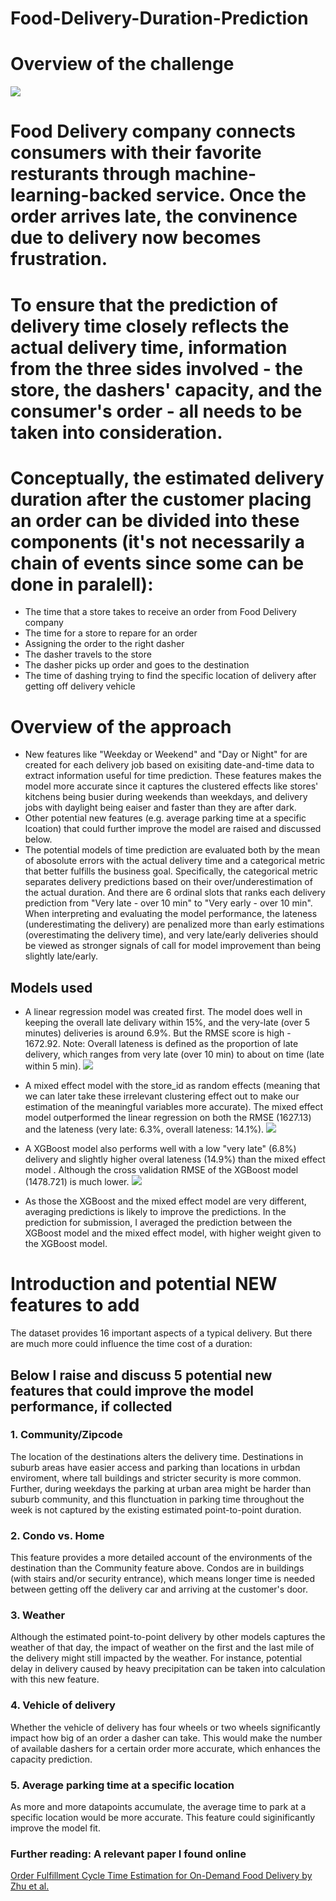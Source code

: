 # Food-Delivery-Duration-Prediction

 
# Overview of the challenge
![](https://ahseeit.com//king-include/uploads/2019/02/50775485_137073873988501_8263291442820303042_n-7723924764.jpg) 

# Food Delivery company connects consumers with their favorite resturants through machine-learning-backed service. Once the order arrives late, the convinence due to delivery now becomes frustration.
# To ensure that the prediction of delivery time closely reflects the actual delivery time, information from the three sides involved - the store, the dashers' capacity, and the consumer's order - all needs to be taken into consideration.
# Conceptually, the estimated delivery duration after the customer placing an order can be divided into these components (it's not necessarily a chain of events since some can be done in paralell): 
- The time that a store takes to receive an order from Food Delivery company
- The time for a store to repare for an order
- Assigning the order to the right dasher
- The dasher travels to the store
- The dasher picks up order and goes to the destination
- The time of dashing trying to find the specific location of delivery after getting off delivery vehicle

# Overview of the approach
* New features like "Weekday or Weekend" and "Day or Night" for are created for each delivery job based on exisiting date-and-time data to extract information useful for time prediction. These features makes the model more accurate since it captures the clustered effects like stores' kitchens being busier during weekends than weekdays, and delivery jobs with daylight being eaiser and faster than they are after dark. 
* Other potential new features (e.g. average parking time at a specific lcoation) that could further improve the model are raised and discussed below. 
* The potential models of time prediction are evaluated both by the mean of abosolute errors with the actual delivery time and a categorical metric that better fulfills the business goal. Specifically, the categorical metric separates delivery predictions based on their over/underestimation of the actual duration. And there are 6 ordinal slots that ranks each delivery prediction from "Very late - over 10 min" to "Very early - over 10 min". When interpreting and evaluating the model performance, the lateness (underestimating the delivery) are penalized more than early estimations (overestimating the delivery time), and very late/early deliveries should be viewed as stronger signals of call for model improvement than being slightly late/early.

## Models used
* A linear regression model was created first. The model does well in keeping the overall late delivary within 15%, and the very-late (over 5 minutes) deliveries is around 6.9%. But the RMSE score is high - 1672.92. Note: Overall lateness is defined as the proportion of late delivery, which ranges from very late (over 10 min) to about on time (late within 5 min).
![](https://drive.google.com/file/d/12_AwV1aQaI65q5b6flVQ1DyoFzUrGmvK/view?usp=sharing)
* A mixed effect model with the store_id as random effects (meaning that we can later take these irrelevant clustering effect out to make our estimation of the meaningful variables more accurate). The mixed effect model outperformed the linear regression on both the RMSE (1627.13) and the lateness (very late: 6.3%, overall lateness: 14.1%). 
![](https://drive.google.com/file/d/1WaOKnBAjgj2J3-8Uh27Gwq5oI-hEbhA-/view?usp=sharing)
* A XGBoost model also performs well with a low "very late" (6.8%) delivery and slightly higher overal lateness (14.9%) than the mixed effect model . Although the cross validation RMSE of the XGBoost model (1478.721) is much lower.
![](https://drive.google.com/file/d/11Dj-Xh_bDNf7sYYPGMAWkaGoC5rORJAU/view?usp=sharing)

* As those the XGBoost and the mixed effect model are very different, averaging predictions is likely to improve the predictions. In the prediction for submission, I averaged the prediction between the XGBoost model and the mixed effect model, with higher weight given to the XGBoost model.

# Introduction and potential NEW features to add

The dataset provides 16 important aspects of a typical delivery. But there are much more could influence the time cost of a duration: 

## Below I raise and discuss 5 potential new features that could improve the model performance, if collected
### 1. Community/Zipcode
The location of the destinations alters the delivery time. Destinations in suburb areas have easier access and parking than locations in urbdan enviroment, where tall buildings and stricter security is more common. Further, during weekdays the parking at urban area might be harder than suburb community, and this flunctuation in parking time throughout the week is not captured by the existing estimated point-to-point duration.

### 2. Condo vs. Home
This feature provides a more detailed account of the environments of the destination than the Community feature above. Condos are in buildings (with stairs and/or security entrance), which means longer time is needed between getting off the delivery car and arriving at the customer's door. 

### 3. Weather
Although the estimated point-to-point delivery by other models captures the weather of that day, the impact of weather on the first and the last mile of the delivery might still impacted by the weather. For instance, potential delay in delivery caused by heavy precipitation can be taken into calculation with this new feature.

### 4. Vehicle of delivery
Whether the vehicle of delivery has four wheels or two wheels significantly impact how big of an order a dasher can take. This would make the number of available dashers for a certain order more accurate, which enhances the capacity prediction. 

### 5. Average parking time at a specific location 
As more and more datapoints accumulate, the average time to park at a specific location would be more accurate. This feature could siginificantly improve the model fit.

### Further reading: A relevant paper I found online 
[Order Fulfillment Cycle Time Estimation for On-Demand Food Delivery by Zhu et al.](https://dl.acm.org/doi/abs/10.1145/3394486.3403307?casa_token=flXKViuOCpcAAAAA:oho4jzUswXyJza_ZbBTeap2mKJ2NP1T_bqHsMOAFInuqb2WM2Pa8lrfBU2yjtbUc1cXFXw1xX8m2)
